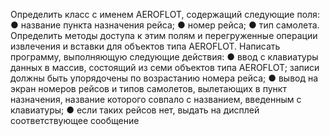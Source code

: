 Определить класс с именем АЕRОFLОТ, содержащий следующие поля:
● название пункта назначения рейса;
● номер рейса;
● тип самолета.
Определить методы доступа к этим полям и перегруженные операции
извлечения и вставки для объектов типа АЕRОFLОТ.
Написать программу, выполняющую следующие действия:
● ввод с клавиатуры данных в массив, состоящий из семи объектов
типа АЕRОFLОТ; записи должны быть упорядочены по возрастанию
номера рейса;
● вывод на экран номеров рейсов и типов самолетов, вылетающих в
пункт назначения, название которого совпало с названием,
введенным с клавиатуры;
● если таких рейсов нет, выдать на дисплей соответствующее
сообщение
